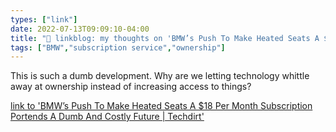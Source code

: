 ```yaml
---
types: ["link"]
date: 2022-07-13T09:09:10-04:00
title: "🔗 linkblog: my thoughts on 'BMW’s Push To Make Heated Seats A $18 Per Month Subscription Portends A Dumb And Costly Future | Techdirt'"
tags: ["BMW","subscription service","ownership"]
---
```

This is such a dumb development. Why are we letting technology whittle away at ownership instead of increasing access to things?
 

[link to 'BMW’s Push To Make Heated Seats A $18 Per Month Subscription Portends A Dumb And Costly Future | Techdirt'](https://www.techdirt.com/2022/07/13/bmws-push-to-make-heated-seats-a-18-per-month-subscription-portends-a-dumb-and-costly-future/)
